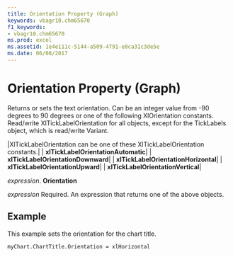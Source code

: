 ```yaml
---
title: Orientation Property (Graph)
keywords: vbagr10.chm65670
f1_keywords:
- vbagr10.chm65670
ms.prod: excel
ms.assetid: 1e4e111c-5144-a509-4791-e8ca31c3de5e
ms.date: 06/08/2017
---
```



# Orientation Property (Graph)

Returns or sets the text orientation. Can be an integer value from -90 degrees to 90 degrees or one of the following XlOrientation constants. Read/write XlTickLabelOrientation for all objects, except for the TickLabels object, which is read/write Variant.



|XlTickLabelOrientation can be one of these XlTickLabelOrientation constants.|
| **xlTickLabelOrientationAutomatic**|
| **xlTickLabelOrientationDownward**|
| **xlTickLabelOrientationHorizontal**|
| **xlTickLabelOrientationUpward**|
| **xlTickLabelOrientationVertical**|

 _expression_. **Orientation**

 _expression_ Required. An expression that returns one of the above objects.

## Example

This example sets the orientation for the chart title.


```
myChart.ChartTitle.Orientation = xlHorizontal
```


